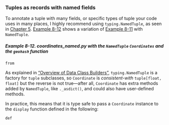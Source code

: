 ### Tuples as records with named fields

To annotate a tuple with many fields, or specific types of tuple your code uses in many places, I highly recommend using `typing.NamedTuple`, as seen in [Chapter 5](ch05.html#data_class_ch). [Example 8-12](#geohash_ex_2) shows a variation of [Example 8-11](#geohash_ex_1) with `NamedTuple`.

##### Example 8-12. _coordinates_named.py_ with the `NamedTuple` `Coordinates` and the `geohash` function

```
from
```

As explained in [“Overview of Data Class Builders”](ch05.html#data_class_overview_sec), `typing.NamedTuple` is a factory for `tuple` subclasses, so `Coordinate` is _consistent-with_ `tuple[float, float]` but the reverse is not true—after all, `Coordinate` has extra methods added by `NamedTuple`, like `._asdict()`, and could also have user-defined methods.

In practice, this means that it is type safe to pass a `Coordinate` instance to the `display` function defined in the following:

```
def
```